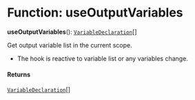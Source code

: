 # Function: useOutputVariables

**useOutputVariables**(): [`VariableDeclaration`](/auto-docs/variable-core/classes/VariableDeclaration.md)\[]

Get output variable list in the current scope.

* The hook is reactive to variable list or any variables change.

#### Returns

[`VariableDeclaration`](/auto-docs/variable-core/classes/VariableDeclaration.md)\[]
